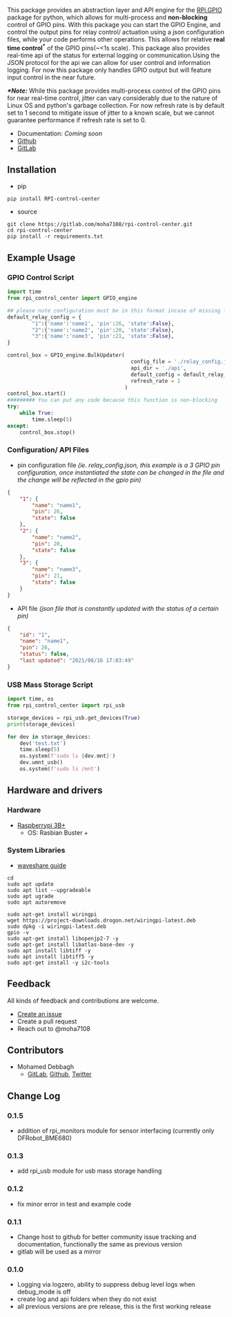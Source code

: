 This package provides an abstraction layer and API engine for the [RPi.GPIO](https://pypi.org/project/RPi.GPIO/) package for python, which allows for multi-process and **non-blocking** control of GPIO pins.
With this package you can start the GPIO Engine, and control the output pins for relay control/ actuation using a json configuration files, while your code performs other
operations. This allows for relative __real time control<sup>*</sup>__ of the GPIO pins(~<1s scale). This package also provides real-time api of the status for external logging or
communication.Using the JSON protocol for the api we can allow for user control and information logging. For now this package only handles GPIO output but will feature
input control in the near future.

___*Note:___ While this package provides multi-process control of the GPIO pins for near real-time control, jitter can vary considerably due to the nature of Linux OS and
python's garbage collection. For now refresh rate is by default set to 1 second to mitigate issue of jitter to a known scale, but we cannot guarantee performance if  refresh rate is set to 0.

- Documentation: *Coming soon*
- [Github](https://github.com/moha7108/RPi_control_center)
- [GitLab](https://gitlab.com/moha7108/rpi-control-center)

## Installation

- pip
```shell
pip install RPI-control-center
```
- source
```shell
git clone https://gitlab.com/moha7108/rpi-control-center.git
cd rpi-control-center
pip install -r requirements.txt
```

## Example Usage
### GPIO Control Script
```python
import time
from rpi_control_center import GPIO_engine

## please note configuration must be in this format incase of missing file, file corruption, and other errors
default_relay_config = {
        "1":{'name':'name1', 'pin':26, 'state':False},
        "2":{'name':'name2', 'pin':20, 'state':False},
        "3":{'name':'name3', 'pin':21, 'state':False},
}

control_box = GPIO_engine.BulkUpdater(
                                        config_file = './relay_config.json',
                                        api_dir = './api',
                                        default_config = default_relay_config,
                                        refresh_rate = 1
                                      )
control_box.start()
######### You can put any code because this function is non-blocking
try:
    while True:
        time.sleep(5)
except:
    control_box.stop()
```

### Configuration/ API Files
- pin configuration file _(ie. relay_config.json, this example is a 3 GPIO pin configuration, once instantiated the state can be changed in the file and the change will be reflected in the gpio pin)_
```json
{
    "1": {
        "name": "name1",
        "pin": 26,
        "state": false
    },
    "2": {
        "name": "name2",
        "pin": 20,
        "state": false
    },
    "3": {
        "name": "name3",
        "pin": 21,
        "state": false
    }
}
```

- API file _(json file that is constantly updated with the status of a certain pin)_
```json
{
    "id": "1",
    "name": "name1",
    "pin": 26,
    "status": false,
    "last updated": "2021/08/16 17:03:49"
}
```

### USB Mass Storage Script
```python
import time, os
from rpi_control_center import rpi_usb

storage_devices = rpi_usb.get_devices(True)
print(storage_devices)

for dev in storage_devices:
    dev('test.txt')
    time.sleep(5)
    os.system(f'sudo ls {dev.mnt}')
    dev.umnt_usb()
    os.system(f'sudo ls /mnt')
```

## Hardware and drivers

### Hardware

- [Raspberrypi 3B+](https://www.raspberrypi.org/products/raspberry-pi-3-model-b/)
  - OS: Rasbian Buster +

### System Libraries

- [waveshare guide](https://www.waveshare.com/wiki/Libraries_Installation_for_RPi)

``` shell
cd
sudo apt update
sudo apt list --upgradeable
sudo apt ugrade
sudo apt autoremove

sudo apt-get install wiringpi
wget https://project-downloads.drogon.net/wiringpi-latest.deb
sudo dpkg -i wiringpi-latest.deb
gpio -v
sudo apt-get install libopenjp2-7 -y
sudo apt-get install libatlas-base-dev -y
sudo apt install libtiff -y
sudo apt install libtiff5 -y
sudo apt-get install -y i2c-tools
```

## Feedback

All kinds of feedback and contributions are welcome.

- [Create an issue](https://github.com/moha7108/RPi_control_center/issues)
- Create a pull request
- Reach out to @moha7108

## Contributors

- Mohamed Debbagh
  - [GitLab](https://gitlab.com/moha7108/), [Github](https://github.com/moha7108/), [Twitter](https://twitter.com/moha7108)

## Change Log
### 0.1.5
- addition of rpi_monitors module for sensor interfacing (currently only DFRobot_BME680)
### 0.1.3
- add rpi_usb module for usb mass storage handling
### 0.1.2
- fix minor error in test and example code
### 0.1.1
- Change host to github for better community issue tracking and documentation, functionally the same as previous version
- gitlab will be used as a mirror
### 0.1.0
- Logging via logzero, ability to suppress debug level logs when debug_mode is off
- create log and api folders when they do not exist
- all previous versions are pre release, this is the first working release
